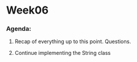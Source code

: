 # Week06

### Agenda:

1) Recap of everything up to this point. Questions.

2) Continue implementing the String class

